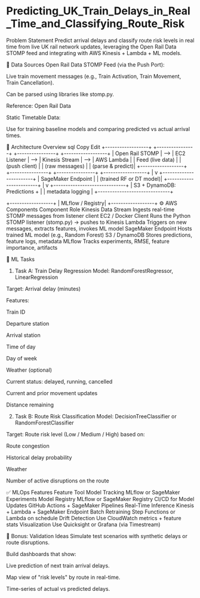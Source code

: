 # Predicting_UK_Train_Delays_in_Real_Time_and_Classifying_Route_Risk


Problem Statement
Predict arrival delays and classify route risk levels in real time from live UK rail network updates, leveraging the Open Rail Data STOMP feed and integrating with AWS Kinesis + Lambda + ML models.

🔗 Data Sources
Open Rail Data STOMP Feed (via the Push Port):

Live train movement messages (e.g., Train Activation, Train Movement, Train Cancellation).

Can be parsed using libraries like stomp.py.

Reference: Open Rail Data

Static Timetable Data:

Use for training baseline models and comparing predicted vs actual arrival times.

🧱 Architecture Overview
sql
Copy
Edit
+------------------+     +----------------+     +----------------+     +------------------+
| Open Rail STOMP  | --> |  EC2 Listener  | --> | Kinesis Stream | --> | AWS Lambda       |
| Feed (live data) |     |  (push client) |     | (raw messages) |     | (parse & predict)|
+------------------+     +----------------+     +----------------+     +------------------+
                                                                       |
                                                                       v
                                                            +------------------------+
                                                            | SageMaker Endpoint     |
                                                            | (trained RF or DT model)|
                                                            +------------------------+
                                                                       |
                                                                       v
                                                    +------------------------------+
                                                    | S3 + DynamoDB: Predictions + |
                                                    | metadata logging             |
                                                    +------------------------------+

+------------------+
| MLflow / Registry|
+------------------+
⚙️ AWS Components
Component	Role
Kinesis Data Stream	Ingests real-time STOMP messages from listener client
EC2 / Docker Client	Runs the Python STOMP listener (stomp.py) → pushes to Kinesis
Lambda	Triggers on new messages, extracts features, invokes ML model
SageMaker Endpoint	Hosts trained ML model (e.g., Random Forest)
S3 / DynamoDB	Stores predictions, feature logs, metadata
MLflow	Tracks experiments, RMSE, feature importance, artifacts

🧠 ML Tasks
1. Task A: Train Delay Regression
Model: RandomForestRegressor, LinearRegression

Target: Arrival delay (minutes)

Features:

Train ID

Departure station

Arrival station

Time of day

Day of week

Weather (optional)

Current status: delayed, running, cancelled

Current and prior movement updates

Distance remaining

2. Task B: Route Risk Classification
Model: DecisionTreeClassifier or RandomForestClassifier

Target: Route risk level (Low / Medium / High) based on:

Route congestion

Historical delay probability

Weather

Number of active disruptions on the route

✅ MLOps Features
Feature	Tool
Model Tracking	MLflow or SageMaker Experiments
Model Registry	MLflow or SageMaker Registry
CI/CD for Model Updates	GitHub Actions + SageMaker Pipelines
Real-Time Inference	Kinesis + Lambda + SageMaker Endpoint
Batch Retraining	Step Functions or Lambda on schedule
Drift Detection	Use CloudWatch metrics + feature stats
Visualization	Use Quicksight or Grafana (via Timestream)

🧪 Bonus: Validation Ideas
Simulate test scenarios with synthetic delays or route disruptions.

Build dashboards that show:

Live prediction of next train arrival delays.

Map view of "risk levels" by route in real-time.

Time-series of actual vs predicted delays.


